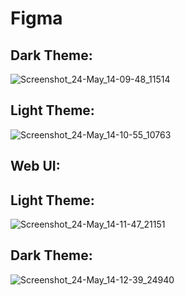 # Figma
## Dark Theme: 
![Screenshot_24-May_14-09-48_11514](https://github.com/user-attachments/assets/097b4069-7b48-4db1-8fb5-17c6b09f40f3)
## Light Theme:
![Screenshot_24-May_14-10-55_10763](https://github.com/user-attachments/assets/a85adec0-277d-44a1-b61b-da19d33988a0)

## Web UI:
## Light Theme: 
![Screenshot_24-May_14-11-47_21151](https://github.com/user-attachments/assets/ceeb48da-d6f5-4311-8ed2-4df007485fb5)
## Dark Theme:
![Screenshot_24-May_14-12-39_24940](https://github.com/user-attachments/assets/13a0bc8a-ca47-43c2-a01e-e61c83d495d4)

